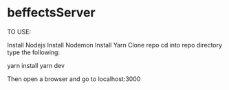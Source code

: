 # beffectsServer

TO USE:

Install Nodejs
Install Nodemon
Install Yarn
Clone repo
cd into repo directory
type the following:

yarn install
yarn dev

Then open a browser and go to localhost:3000
